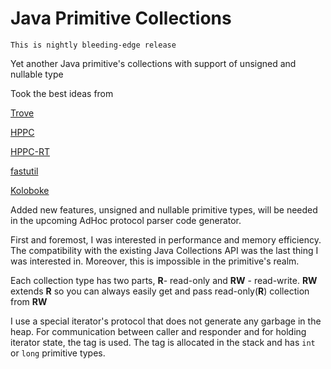 # Java Primitive Collections

`This is nightly bleeding-edge release`

Yet another Java primitive's collections with support  of unsigned and nullable type 

Took the best ideas from 

[Trove](https://bitbucket.org/trove4j/trove)

[HPPC](https://labs.carrotsearch.com/hppc.html)

[HPPC-RT](https://github.com/vsonnier/hppcrt)

[fastutil](https://fastutil.di.unimi.it/)

[Koloboke](https://github.com/leventov/Koloboke)

Added new features, unsigned and nullable primitive types, will be needed 
in the upcoming AdHoc protocol parser code generator.

First and foremost, I was interested in performance and memory efficiency.
The compatibility with the existing Java Collections API was the last thing I was interested in. 
Moreover, this is impossible in the  primitive's realm.

Each collection type has two parts,
**R**- read-only and **RW** - read-write. **RW** extends **R** so you can always easily get 
and pass read-only(**R**) collection from **RW**

I use a special iterator's protocol that does not generate any garbage in the heap. 
For communication between caller and responder and for holding iterator state, 
the tag is used. The tag is allocated in the stack and has `int` or `long` primitive types.